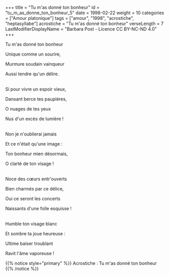 +++
title = "Tu m'as donné ton bonheur"
id = "tu_m_as_donne_ton_bonheur_5"
date = 1998-02-22
weight = 10
categories = ["Amour platonique"]
tags = ["amour", "1998", "acrostiche", "heptasyllabe"]
acrostiche = "Tu m'as donné ton bonheur"
verseLength = 7
LastModifierDisplayName = "Barbara Post - Licence CC BY-NC-ND 4.0"
+++

Tu m'as donné ton bonheur

Unique comme un sourire,

Murmure soudain vainqueur

Aussi tendre qu'un délire.

 \
Si pour vivre un espoir vieux,

Dansant berce tes paupières,

O nuages de tes yeux

Nus d'un excès de lumière !

 \
Non je n'oublierai jamais

Et ce n'était qu'une image :

Ton bonheur mien désormais,

O clarté de ton visage !

 \
Noce des cœurs entr'ouverts

Bien charmés par ce délice,

Oui ce seront les concerts

Naissants d'une folle esquisse !

 \
Humble ton visage blanc

Et sombre ta joue heureuse :

Ultime baiser troublant

Ravit l'âme vaporeuse !

{{% notice style="primary" %}}
Acrostiche : Tu m'as donné ton bonheur
{{% /notice %}}
